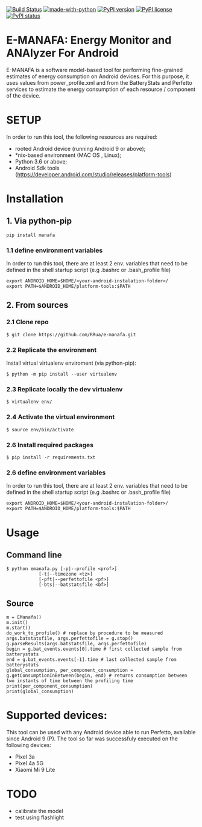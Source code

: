 [![Build Status](https://travis-ci.com/RRua/e-manafa.svg?branch=main)](https://travis-ci.com/RRua/e-manafa)
[![made-with-python](https://img.shields.io/badge/Made%20with-Python-1f425f.svg)](https://www.python.org/)
[![PyPI version](https://badge.fury.io/py/manafa.svg)](https://badge.fury.io/py/manafa)
[![PyPI license](https://img.shields.io/pypi/l/ansicolortags.svg)](https://pypi.python.org/pypi/manafa)
[![PyPI status](https://img.shields.io/pypi/status/ansicolortags.svg)](https://pypi.python.org/pypi/manafa)
# E-MANAFA: Energy Monitor and ANAlyzer For Android

E-MANAFA is a software model-based tool for performing fine-grained estimates of energy consumption on Android devices. For this purpose, it uses values from power_profile.xml and from the BatteryStats and Perfetto services to estimate the energy consumption of each resource / component of the device. 


# SETUP

In order to run this tool, the following resources are required:
- rooted Android device (running Android 9 or above);
- *nix-based environment (MAC OS , Linux);
- Python 3.6 or above;
- Android Sdk tools (https://developer.android.com/studio/releases/platform-tools)

# Installation

## 1. Via python-pip

```
pip install manafa
```

### 1.1 define environment variables

In order to run this tool, there are at least 2 env. variables that need to be defined in the shell startup script (e.g .bashrc or .bash_profile file)

```
export ANDROID_HOME=$HOME/<your-android-instalation-folder>/ 
export PATH=$ANDROID_HOME/platform-tools:$PATH
```

## 2. From sources

### 2.1 Clone repo

```
$ git clone https://github.com/RRua/e-manafa.git
```

### 2.2 Replicate the environment

Install virtual virtualenv enviroment  (via python-pip):
```
$ python -m pip install --user virtualenv
```
### 2.3 Replicate locally the dev virtualenv

```
$ virtualenv env/
```

### 2.4 Activate the virtual environment
```
$ source env/bin/activate
```

### 2.6 Install required packages
```
$ pip install -r requirements.txt

```
### 2.6 define environment variables

In order to run this tool, there are at least 2 env. variables that need to be defined in the shell startup script (e.g .bashrc or .bash_profile file)

```
export ANDROID_HOME=$HOME/<your-android-instalation-folder>/ 
export PATH=$ANDROID_HOME/platform-tools:$PATH
```
# Usage

## Command line

```
$ python emanafa.py [-p|--profile <prof>] 
            [-t|--timezone <tz>] 
            [-pft|--perfettofile <pf>] 
            [-bts|--batstatsfile <bf>] 
```

## Source

```
m = EManafa()
m.init()
m.start()
do_work_to_profile() # replace by procedure to be measured 
args.batstatsfile, args.perfettofile = g.stop()
g.parseResults(args.batstatsfile, args.perfettofile)
begin = g.bat_events.events[0].time # first collected sample from batterystats
end = g.bat_events.events[-1].time # last collected sample from batterystats
global_consumption, per_component_consumption = g.getConsumptionInBetween(begin, end) # returns consumption between two instants of time between the profiling time
print(per_component_consumption)
print(global_consumption)
```

# Supported devices:
This tool can be used with any Android device able to run Perfetto, available since Android 9 (P). The tool so far was successfuly executed on the following devices:
- Pixel 3a
- Pixel 4a 5G
- Xiaomi Mi 9 Lite

# TODO
- calibrate the model
- test using flashlight

